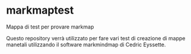 # markmaptest
Mappa di test per provare markmap

Questo repository verrà utilizzato per fare vari test di creazione di mappe manetali utilizzando il software markmindmap di Cedric Eyssette.
